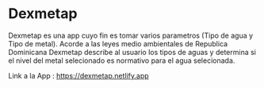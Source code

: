 # Dexmetap

Dexmetap es una app cuyo fin es tomar varios parametros (Tipo de agua y Tipo de metal). Acorde a las leyes medio ambientales de Republica Dominicana Dexmetap describe al usuario los tipos de aguas y determina si el nivel del metal selecionado es normativo para el agua selecionada.

Link a la App : https://dexmetap.netlify.app





